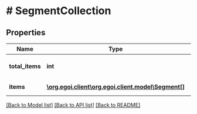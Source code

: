 # # SegmentCollection

## Properties

Name | Type | Description | Notes
------------ | ------------- | ------------- | -------------
**total_items** | **int** | Total returned segments | [optional] 
**items** | [**\org.egoi.client\org.egoi.client.model\Segment[]**](Segment.md) | Returned segments | [optional] 

[[Back to Model list]](../../README.md#documentation-for-models) [[Back to API list]](../../README.md#documentation-for-api-endpoints) [[Back to README]](../../README.md)


